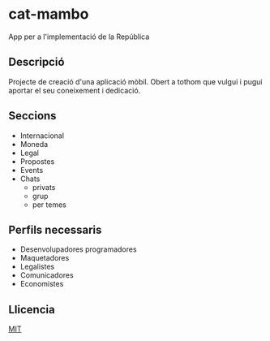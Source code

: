 # cat-mambo

App per a l'implementació de la República


## Descripció

Projecte de creació d'una aplicació mòbil.
Obert a tothom que vulgui i pugui aportar el seu coneixement i dedicació.


## Seccions

- Internacional
- Moneda
- Legal
- Propostes
- Events
- Chats
    - privats
    - grup
    - per temes


## Perfils necessaris

- Desenvolupadores programadores
- Maquetadores
- Legalistes
- Comunicadores
- Economistes


## Llicencia

[MIT](LICENSE)
